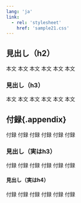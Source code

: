 ```yaml
---
lang: 'ja'
link:
  - rel: 'stylesheet'
    href: 'sample21.css'
---
```

## 見出し（h2）

本文 本文 本文 本文 本文 本文

### 見出し（h3）

本文 本文 本文 本文 本文 本文

## 付録{.appendix}

付録 付録 付録 付録 付録 付録

### 見出し（実はh3）

付録 付録 付録 付録 付録 付録

#### 見出し（実はh4）

付録 付録 付録 付録 付録 付録